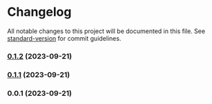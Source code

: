 # Changelog

All notable changes to this project will be documented in this file. See [standard-version](https://github.com/conventional-changelog/standard-version) for commit guidelines.

### [0.1.2](https://github.com/CousiGoico/AngularChangeLog/compare/v0.1.1...v0.1.2) (2023-09-21)

### [0.1.1](https://github.com/CousiGoico/AngularChangeLog/compare/v0.0.1...v0.1.1) (2023-09-21)

### 0.0.1 (2023-09-21)
